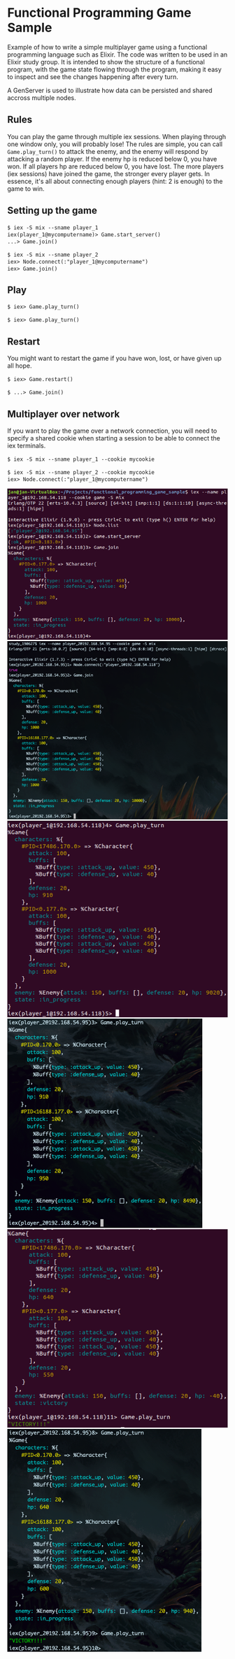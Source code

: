 # Functional Programming Game Sample

Example of how to write a simple multiplayer game using a functional programming language such as Elixir.
The code was written to be used in an Elixir study group.
It is intended to show the structure of a functional program, with the game state flowing through the program, making it easy to inspect and see the changes happening after every turn.

A GenServer is used to illustrate how data can be persisted and shared accross multiple nodes.

## Rules

You can play the game through multiple iex sessions. When playing through one window only, you will probably lose!
The rules are simple, you can call ```Game.play_turn()``` to attack the enemy, and the enemy will respond by attacking a random player. If the enemy hp is reduced below 0, you have won. If all players hp are reduced below 0, you have lost. The more players (iex sessions) have joined the game, the stronger every player gets.
In essence, it's all about connecting enough players (hint: 2 is enough) to the game to win.

## Setting up the game

```terminal1
$ iex -S mix --sname player_1
iex(player_1@mycomputername)> Game.start_server()
...> Game.join()
```

```terminal2
$ iex -S mix --sname player_2
iex> Node.connect(:"player_1@mycomputername")
iex> Game.join()
```

## Play

```terminal1
$ iex> Game.play_turn()
```

```terminal2
$ iex> Game.play_turn()
```

## Restart

You might want to restart the game if you have won, lost, or have given up all hope.

```terminal1
$ iex> Game.restart()
```

```terminal2
$ ...> Game.join()
```

## Multiplayer over network

If you want to play the game over a network connection, you will need to specify a shared cookie when starting a session to be able to connect the iex terminals.

```
$ iex -S mix --sname player_1 --cookie mycookie
```

```
$ iex -S mix --sname player_2 --cookie mycookie
iex> Node.connect(:"player_1@mycomputername")
```

![](docs/images/p1_connect.png)
![](docs/images/p2_connect.png)
![](docs/images/p1_turn.png)
![](docs/images/p2_turn.png)
![](docs/images/p1_victory.png)
![](docs/images/p2_victory.png)


